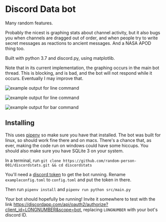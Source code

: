 # Discord Data bot
Many random features.

Probably the nicest is graphing stats about channel activity, but it also bugs you when channels are dragged out of order, and when people try to write secret messages as reactions to ancient messages.  And a NASA APOD thing too.

Built with python 3.7 and discord.py, using matplotlib.

Note that in its current implementation, the graphing occurs in the main bot thread.  This is blocking, and is bad, and the bot will not respond while it occurs.  Eventually I may improve that.

![example output for line command](https://cdn.discordapp.com/attachments/500896262351093761/568268930964127784/channel_activity.png)

![example output for line command](https://cdn.discordapp.com/attachments/500896262351093761/568283419323138068/channel_activity.png)

![example output for bar command](https://media.discordapp.net/attachments/500896262351093761/568284315167883286/channel_activity.png)

## Installing
This uses [pipenv](https://pipenv.readthedocs.io/en/latest/install/) so make sure you have that installed.
The bot was built for linux, so should work fine there and on macs.  There's a chance that, as ever, making the code run on windows could have some hiccups. You should also make sure you have SQLite 3 on your system.

In a terminal, run `git clone https://github.com/random-person-001/discordstats.git && cd discordstats`

You'll need a [discord token](https://github.com/reactiflux/discord-irc/wiki/Creating-a-discord-bot-&-getting-a-token) to get the bot running. Rename `exampleconfig.toml` to `config.toml` and put the token in there.

Then run
`pipenv install` and `pipenv run python src/main.py`

Your bot should hopefully be running!  Invite it somewhere to test with the link https://discordapp.com/api/oauth2/authorize?client_id=LONGNUMBER&scope=bot, replacing `LONGNUMBER` with your bot's discord ID.
